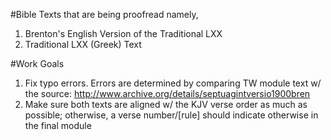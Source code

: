 #Bible Texts that are being proofread namely, 
1. Brenton's English Version of the Traditional LXX
2. Traditional LXX (Greek) Text

#Work Goals
1. Fix typo errors. Errors are determined by comparing TW module text w/ the source: http://www.archive.org/details/septuagintversio1900bren
2. Make sure both texts are aligned w/ the KJV verse order as much as possible; otherwise, a verse number/[rule] should indicate otherwise in the final module
